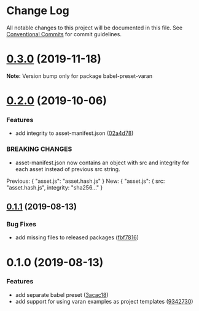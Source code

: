 # Change Log

All notable changes to this project will be documented in this file.
See [Conventional Commits](https://conventionalcommits.org) for commit guidelines.

# [0.3.0](https://github.com/ersims/varan/compare/babel-preset-varan@0.2.0...babel-preset-varan@0.3.0) (2019-11-18)

**Note:** Version bump only for package babel-preset-varan

# [0.2.0](https://github.com/ersims/varan/compare/babel-preset-varan@0.1.1...babel-preset-varan@0.2.0) (2019-10-06)

### Features

- add integrity to asset-manifest.json ([02a4d78](https://github.com/ersims/varan/commit/02a4d78))

### BREAKING CHANGES

- asset-manifest.json now contains an object with src and
  integrity for each asset instead of previous src string.

Previous: { "asset.js": "asset.hash.js" }
New: { "asset.js": { src: "asset.hash.js", integrity: "sha256..." }

## [0.1.1](https://github.com/ersims/varan/compare/babel-preset-varan@0.1.0...babel-preset-varan@0.1.1) (2019-08-13)

### Bug Fixes

- add missing files to released packages ([fbf7816](https://github.com/ersims/varan/commit/fbf7816))

# 0.1.0 (2019-08-13)

### Features

- add separate babel preset ([3acac18](https://github.com/ersims/varan/commit/3acac18))
- add support for using varan examples as project templates ([9342730](https://github.com/ersims/varan/commit/9342730))

